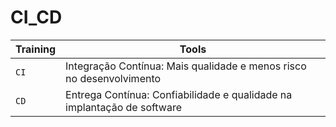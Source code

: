 # CI_CD<br>

|Training     |Tools|
|-------------|-----------|
|`CI`| Integração Contínua: Mais qualidade e menos risco no desenvolvimento
|`CD`| Entrega Contínua: Confiabilidade e qualidade na implantação de software